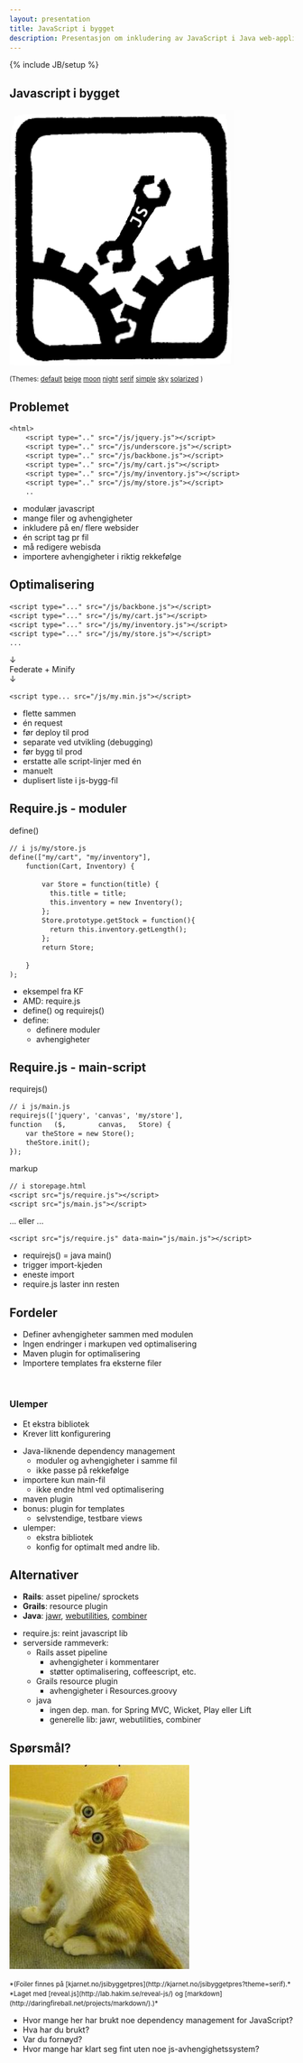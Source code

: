 ```yaml
---
layout: presentation
title: JavaScript i bygget
description: Presentasjon om inkludering av JavaScript i Java web-applikasjoner.
---
```

{% include JB/setup %}

<section markdown="block">

Javascript i bygget
===================
![JavaScript Sabotage](/assets/sabotage_js_small.png)

<small>

(Themes:
[default](?theme=default)
[beige](?theme=beige)
[moon](?theme=moon)
[night](?theme=night)
[serif](?theme=serif)
[simple](?theme=simple)
[sky](?theme=sky)
[solarized](?theme=solarized)
)

</small>

</section>

<section markdown="block">

Problemet
---------

    <html>
        <script type=".." src="/js/jquery.js"></script>
        <script type=".." src="/js/underscore.js"></script>
        <script type=".." src="/js/backbone.js"></script>
        <script type=".." src="/js/my/cart.js"></script>
        <script type=".." src="/js/my/inventory.js"></script>
        <script type=".." src="/js/my/store.js"></script>
        ..

<aside class="notes">

- modulær javascript
- mange filer og avhengigheter
- inkludere på en/ flere websider
- én script tag pr fil
- må redigere webisda
- importere avhengigheter i riktig rekkefølge

</aside>

</section>

 
<section markdown="block">

Optimalisering
--------------

    <script type="..." src="/js/backbone.js"></script>
    <script type="..." src="/js/my/cart.js"></script>
    <script type="..." src="/js/my/inventory.js"></script>
    <script type="..." src="/js/my/store.js"></script>
    ...

&darr;   
Federate + Minify   
&darr;

    <script type... src="/js/my.min.js"></script>

<aside class="notes">

- flette sammen
- én request
- før deploy til prod
- separate ved utvikling (debugging)
- før bygg til prod
- erstatte alle script-linjer med én
- manuelt
- duplisert liste i js-bygg-fil

</aside>

</section>

<section markdown="block">

Require.js - moduler
--------------------

define()

    // i js/my/store.js
    define(["my/cart", "my/inventory"],
        function(Cart, Inventory) {

            var Store = function(title) {
              this.title = title;
              this.inventory = new Inventory();
            };
            Store.prototype.getStock = function(){
              return this.inventory.getLength();
            };
            return Store;

        }
    );

<aside class="notes">

- eksempel fra KF
- AMD: require.js
- define() og requirejs()
- define:
  - definere moduler
  - avhengigheter

</aside>
</section>

<section markdown="block">

Require.js - main-script
------------------------

requirejs()

    // i js/main.js
    requirejs(['jquery', 'canvas', 'my/store'],
    function   ($,        canvas,   Store) {
        var theStore = new Store();
        theStore.init();
    });

markup

    // i storepage.html
    <script src="js/require.js"></script>
    <script src="js/main.js"></script>

... eller ...

    <script src="js/require.js" data-main="js/main.js"></script>


<aside class="notes">

- requirejs() = java main()
- trigger import-kjeden
- eneste import
- require.js laster inn resten

</aside>
</section>


<section markdown="block">

Fordeler
--------

- Definer avhengigheter sammen med modulen
- Ingen endringer i markupen ved optimalisering
- Maven plugin for optimalisering
- Importere templates fra eksterne filer

&nbsp;

### Ulemper

- Et ekstra bibliotek
- Krever litt konfigurering

<aside class="notes">

- Java-liknende dependency management
  - moduler og avhengigheter i samme fil
  - ikke passe på rekkefølge
- importere kun main-fil
  - ikke endre html ved optimalisering
- maven plugin
- bonus: plugin for templates
  - selvstendige, testbare views
- ulemper: 
  - ekstra bibliotek
  - konfig for optimalt med andre lib.

</aside>
</section>


<section markdown="block">

Alternativer
------------

- **Rails**: asset pipeline/ sprockets
- **Grails**: resource plugin
- **Java**:
[jawr](https://jawr.java.net/), 
[webutilities](https://code.google.com/p/webutilities/), 
[combiner](https://github.com/nzakas/combiner)

<aside class="notes">

- require.js: reint javascript lib
- serverside rammeverk:
  - Rails asset pipeline
    - avhengigheter i kommentarer
    - støtter optimalisering, coffeescript, etc.
  - Grails resource plugin
    - avhengigheter i Resources.groovy
  - java
    - ingen dep. man. for Spring MVC, Wicket, Play eller Lift
    - generelle lib: jawr, webutilities, combiner

</aside>
</section>

<section markdown="block">

Spørsmål?
----------

![Confused Lolcat](/assets/lolcat_confused.jpg)


<small>
*(Foiler finnes på [kjarnet.no/jsibyggetpres](http://kjarnet.no/jsibyggetpres?theme=serif).*   
*Laget med [reveal.js](http://lab.hakim.se/reveal-js/)
og [markdown](http://daringfireball.net/projects/markdown/).)*
</small>

<aside class="notes">

- Hvor mange her har brukt noe dependency management for JavaScript?
- Hva har du brukt? 
- Var du fornøyd?
- Hvor mange har klart seg fint uten noe js-avhengighetssystem?

</aside>
</section>

